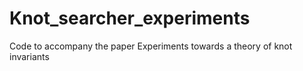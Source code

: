 # Knot_searcher_experiments
Code to accompany the paper Experiments towards a theory of knot invariants
